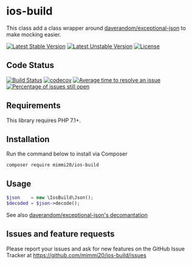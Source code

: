 # ios-build

This class add a class wrapper around [daverandom/exceptional-json](https://github.com/DaveRandom/ExceptionalJSON) to make mocking easier.

[![Latest Stable Version](https://poser.pugx.org/mimmi20/ios-build/v/stable?format=flat-square)](https://packagist.org/packages/mimmi20/ios-build)
[![Latest Unstable Version](https://poser.pugx.org/mimmi20/ios-build/v/unstable?format=flat-square)](https://packagist.org/packages/mimmi20/ios-build)
[![License](https://poser.pugx.org/mimmi20/ios-build/license?format=flat-square)](https://packagist.org/packages/mimmi20/ios-build)

## Code Status

[![Build Status](https://travis-ci.org/mimmi20/ios-build.svg?branch=master)](https://travis-ci.org/mimmi20/ios-build)
[![codecov](https://codecov.io/gh/mimmi20/ios-build/branch/master/graph/badge.svg)](https://codecov.io/gh/mimmi20/ios-build)
[![Average time to resolve an issue](http://isitmaintained.com/badge/resolution/mimmi20/ios-build.svg)](http://isitmaintained.com/project/mimmi20/ios-build "Average time to resolve an issue")
[![Percentage of issues still open](http://isitmaintained.com/badge/open/mimmi20/ios-build.svg)](http://isitmaintained.com/project/mimmi20/ios-build "Percentage of issues still open")


## Requirements

This library requires PHP 7.1+.

## Installation

Run the command below to install via Composer

```shell
composer require mimmi20/ios-build
```

## Usage

```php
$json    = new \IosBuild\Json();
$decoded = $json->decode();
```

See also [daverandom/exceptional-json's decomantation](https://raw.githubusercontent.com/DaveRandom/ExceptionalJSON/master/readme.md)

## Issues and feature requests

Please report your issues and ask for new features on the GitHub Issue Tracker
at https://github.com/mimmi20/ios-build/issues
